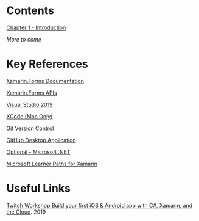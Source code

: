# Contents
[Chapter 1 - Introduction](Chapters/Chapter_1_Introduction/README.md)

_More to come_

# Key References
[Xamarin.Forms Documentation](https://docs.microsoft.com/en-gb/xamarin/xamarin-forms/)

[Xamarin.Forms APIs](https://docs.microsoft.com/en-gb/dotnet/api/xamarin.forms?view=xamarin-forms)

[Visual Studio 2019](https://visualstudio.microsoft.com/downloads/)

[XCode (Mac Only)](https://apps.apple.com/gb/app/xcode/id497799835?mt=12)

[Git Version Control](https://git-scm.com/downloads)

[GitHub Desktop Application](https://desktop.github.com/)

[Optional - Microsoft .NET](https://dotnet.microsoft.com/)

[Microsoft Learner Paths for Xamarin](https://docs.microsoft.com/en-us/learn/browse/?roles=developer&resource_type=learning%20path&products=xamarin)

# Useful Links

[Twitch Workshop Build your first iOS & Android app with C#, Xamarin, and the Cloud](https://www.youtube.com/watch?v=3pfHv8osbCw). 2019
